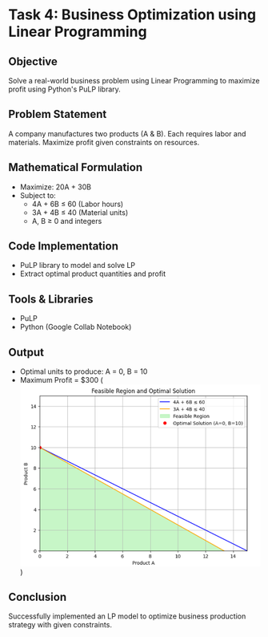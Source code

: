 # Task 4: Business Optimization using Linear Programming

## Objective
Solve a real-world business problem using Linear Programming to maximize profit using Python's PuLP library.

## Problem Statement
A company manufactures two products (A & B). Each requires labor and materials. Maximize profit given constraints on resources.

## Mathematical Formulation
- Maximize: 20A + 30B
- Subject to:
  - 4A + 6B ≤ 60 (Labor hours)
  - 3A + 4B ≤ 40 (Material units)
  - A, B ≥ 0 and integers

## Code Implementation
- PuLP library to model and solve LP
- Extract optimal product quantities and profit

## Tools & Libraries
- PuLP
- Python (Google Collab Notebook)

## Output
- Optimal units to produce: A = 0, B = 10
- Maximum Profit = $300
(![alt text](image.png))


## Conclusion
Successfully implemented an LP model to optimize business production strategy with given constraints.

